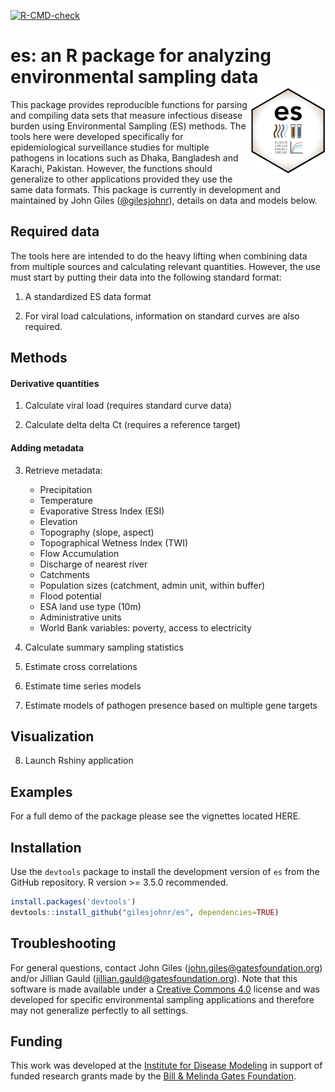 <!-- badges: start -->
[![R-CMD-check](https://github.com/gilesjohnr/es/actions/workflows/R-CMD-check.yaml/badge.svg)](https://github.com/gilesjohnr/es/actions/workflows/R-CMD-check.yaml)
<!-- badges: end -->

# **es**: an R package for analyzing environmental sampling data <img src="man/figures/logo.png" align="right" height="138" alt="" />

This package provides reproducible functions for parsing and compiling data sets that measure infectious disease burden using Environmental Sampling (ES) methods. The tools here were developed specifically for epidemiological surveillance studies for multiple pathogens in locations such as Dhaka, Bangladesh and Karachi, Pakistan. However, the functions should generalize to other applications provided they use the same data formats. This package is currently in development and maintained by John Giles ([@gilesjohnr](https://github.com/gilesjohnr)), details on data and models below.


## Required data

The tools here are intended to do the heavy lifting when combining data from multiple sources and calculating relevant quantities. However, the use must start by putting their data into the following standard format:

  1. A standardized ES data format
  
  2. For viral load calculations, information on standard curves are also required.



## Methods

#### Derivative quantities

  1. Calculate viral load (requires standard curve data)
  
  2. Calculate delta delta Ct (requires a reference target)
  
#### Adding metadata

  3. Retrieve metadata: 
  
     - Precipitation
     - Temperature
     - Evaporative Stress Index (ESI)
     - Elevation
     - Topography (slope, aspect)
     - Topographical Wetness Index (TWI)
     - Flow Accumulation
     - Discharge of nearest river
     - Catchments
     - Population sizes (catchment, admin unit, within buffer)
     - Flood potential
     - ESA land use type (10m)
     - Administrative units
     - World Bank variables: poverty, access to electricity
     
  
  4. Calculate summary sampling statistics
  
  5. Estimate cross correlations
  
  6. Estimate time series models
  
  7. Estimate models of pathogen presence based on multiple gene targets

## Visualization

  8. Launch Rshiny application

## Examples

For a full demo of the package please see the vignettes located HERE.


## Installation

Use the `devtools` package to install the development version of `es` from the GitHub repository. R version >= 3.5.0 recommended.
```r
install.packages('devtools')
devtools::install_github("gilesjohnr/es", dependencies=TRUE)
```


## Troubleshooting

For general questions, contact John Giles (john.giles@gatesfoundation.org) and/or Jillian Gauld (jillian.gauld@gatesfoundation.org). Note that this software is made available under a [Creative Commons 4.0](https://creativecommons.org/licenses/by/4.0/) license and was developed for specific environmental sampling applications and therefore may not generalize perfectly to all settings.


## Funding

This work was developed at the [Institute for Disease Modeling](https://www.idmod.org/) in support of funded research grants made by the [Bill \& Melinda Gates Foundation](https://www.gatesfoundation.org/).
